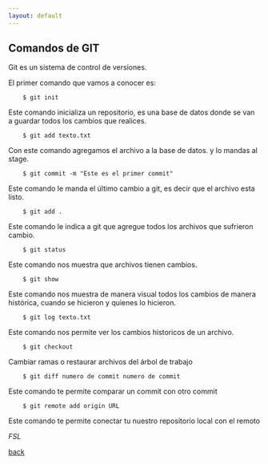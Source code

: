 ```yaml
---
layout: default
---
```


## Comandos de GIT

Git es un sistema de control de versiones.

El primer comando que vamos a conocer es:

```bash:
    $ git init 
```

Este comando inicializa un repositorio, es una base de datos donde se van a guardar todos los cambios que realices.

```bash:
    $ git add texto.txt
```

Con este comando agregamos el archivo a la base de datos. y lo mandas al stage.

```bash:
    $ git commit -m "Este es el primer commit"
```

Este comando le manda el último cambio a git, es decir que el archivo esta listo. 
```bash:
    $ git add .
```

Este comando le indica a git que agregue todos los archivos que sufrieron cambio. 
```bash:
    $ git status
```

Este comando nos muestra que archivos tienen cambios.
```bash:
    $ git show
```

Este comando nos muestra de manera visual todos los cambios de manera histórica, cuando se hicieron y quienes lo hicieron.

```bash:
    $ git log texto.txt
```

Este comando nos permite ver los cambios historicos de un archivo.

```bash:
    $ git checkout
```

Cambiar ramas o restaurar archivos del árbol de trabajo

```bash:
    $ git diff numero de commit numero de commit
```

Este comando te permite comparar un commit con otro commit

```bash:
    $ git remote add origin URL
```

Este comando te permite conectar tu nuestro repositorio local con el remoto


_FSL_

[back](./)